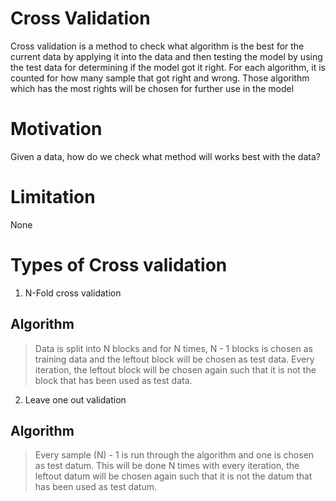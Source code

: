 # Cross Validation
Cross validation is a method to check what algorithm is the best for the current data by applying it into the data
and then testing the model by using the test data for determining if the model got it right. For each algorithm, it
is counted for how many sample that got right and wrong. Those algorithm which has the most rights will be chosen for 
further use in the model

# Motivation
Given a data, how do we check what method will works best with the data?

# Limitation
None

# Types of Cross validation
1. N-Fold cross validation
## Algorithm
> Data is split into N blocks and for N times, N - 1 blocks is chosen as training data and the leftout block will be chosen as test data.
Every iteration, the leftout block will be chosen again such that it is not the block that has been used as test data.
2. Leave one out validation
## Algorithm
> Every sample (N) - 1 is run through the algorithm and one is chosen as test datum. This will be done N times with every iteration, 
the leftout datum will be chosen again such that it is not the datum that has been used as test datum.